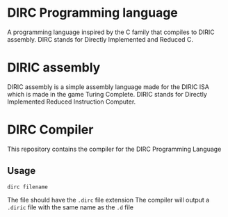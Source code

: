 # DIRC Programming language
A programming language inspired by the C family that compiles to DIRIC assembly.
DIRC stands for Directly Implemented and Reduced C.

# DIRIC assembly
DIRIC assembly is a simple assembly language made for the DIRIC ISA which is made in the game Turing Complete.
DIRIC stands for Directly Implemented Reduced Instruction Computer.

# DIRC Compiler
This repository contains the compiler for the DIRC Programming Language

## Usage
```
dirc filename
```
The file should have the `.dirc` file extension
The compiler will output a `.diric` file with the same name as the `.d` file
